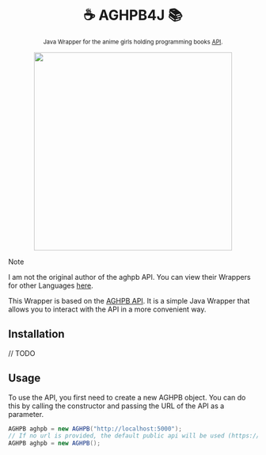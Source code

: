 <div align="center">

# ☕ AGHPB4J 📚
<sub>Java Wrapper for the anime girls holding programming books [API](https://api.devgoldy.xyz/aghpb/v1/docs).

</div>

<div align="center">
    <img src="https://raw.githubusercontent.com/cat-milk/Anime-Girls-Holding-Programming-Books/master/Java/Natsukawa_Masuzu_Java_Programming.png" width="400px">
</div>

> [!Note]
> 
> I am not the original author of the aghpb API. You can view their Wrappers for other Languages [here](https://github.com/THEGOLDENPRO/aghpb_api#-api-wrappers).

This Wrapper is based on the [AGHPB API](https://github.com/THEGOLDENPRO/aghpb_api/). It is a simple Java Wrapper that allows you to interact with the API in a more convenient way.

## Installation
// TODO

## Usage
To use the API, you first need to create a new AGHPB object. You can do this by calling the constructor and passing the URL of the API as a parameter. 

```java
AGHPB aghpb = new AGHPB("http://localhost:5000");
// If no url is provided, the default public api will be used (https://api.devgoldy.xyz/aghpb/v1/)
AGHPB aghpb = new AGHPB();
```